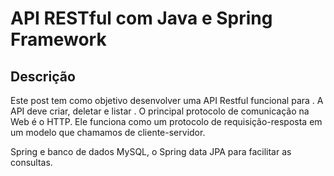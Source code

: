 # API RESTful com Java e Spring Framework 

## Descrição

Este post tem como objetivo desenvolver uma API Restful funcional para . A API deve criar, deletar e listar . 
O principal protocolo de comunicação na Web é o HTTP. Ele funciona como um protocolo de requisição-resposta em um modelo que chamamos de cliente-servidor. 


Spring e banco de dados MySQL, o Spring data JPA para facilitar as consultas.